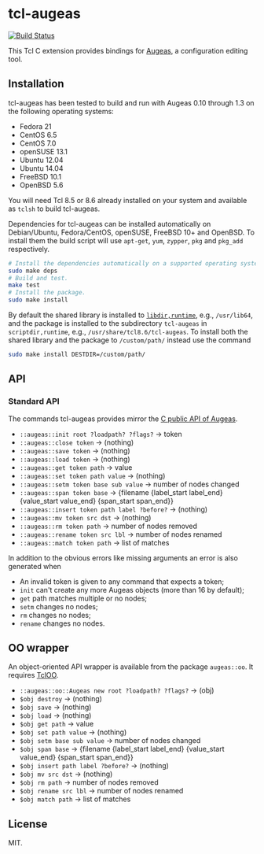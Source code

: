 # tcl-augeas

[![Build Status](https://travis-ci.org/dbohdan/tcl-augeas.svg)](https://travis-ci.org/dbohdan/tcl-augeas)

This Tcl C extension provides bindings for [Augeas](http://augeas.net/), a
configuration editing tool.

## Installation

tcl-augeas has been tested to build and run with Augeas 0.10
through 1.3 on the following operating systems:

* Fedora 21
* CentOS 6.5
* CentOS 7.0
* openSUSE 13.1
* Ubuntu 12.04
* Ubuntu 14.04
* FreeBSD 10.1
* OpenBSD 5.6

You will need Tcl 8.5 or 8.6 already installed on your system and available as
`tclsh` to build tcl-augeas.

Dependencies for tcl-augeas can be installed automatically on Debian/Ubuntu,
Fedora/CentOS, openSUSE, FreeBSD 10+ and OpenBSD. To install them the build
script will use `apt-get`, `yum`, `zypper`, `pkg` and `pkg_add` respectively.

```sh
# Install the dependencies automatically on a supported operating system.
sudo make deps
# Build and test.
make test
# Install the package.
sudo make install
```

By default the shared library is installed to
[`libdir,runtime`](http://wiki.tcl.tk/11825), e.g., `/usr/lib64`, and the
package is installed to the subdirectory `tcl-augeas` in `scriptdir,runtime`,
e.g., `/usr/share/tcl8.6/tcl-augeas`. To install both the shared library and
the package to `/custom/path/` instead use the command

```sh
sudo make install DESTDIR=/custom/path/
```

## API

### Standard API

The commands tcl-augeas provides mirror the
[C public API of Augeas](http://augeas.net/docs/api.html).

* `::augeas::init root ?loadpath? ?flags?` -> token
* `::augeas::close token` -> (nothing)
* `::augeas::save token` -> (nothing)
* `::augeas::load token` -> (nothing)
* `::augeas::get token path` -> value
* `::augeas::set token path value` ->  (nothing)
* `::augeas::setm token base sub value` -> number of nodes changed
* `::augeas::span token base` -> {filename {label_start label_end} {value_start value_end} {span_start span_end}}
* `::augeas::insert token path label ?before?` -> (nothing)
* `::augeas::mv token src dst` -> (nothing)
* `::augeas::rm token path` -> number of nodes removed
* `::augeas::rename token src lbl` -> number of nodes renamed
* `::augeas::match token path` -> list of matches

In addition to the obvious errors like missing arguments an error is also
generated when

* An invalid token is given to any command that expects a token;
* `init` can't create any more Augeas objects (more than 16 by default);
* `get` path matches multiple or no nodes;
* `setm` changes no nodes;
* `rm` changes no nodes;
* `rename` changes no nodes.

## OO wrapper

An object-oriented API wrapper is available from the package `augeas::oo`.
It requires [TclOO](http://wiki.tcl.tk/18152).

* `::augeas::oo::Augeas new root ?loadpath? ?flags?` -> (obj)
* `$obj destroy` -> (nothing)
* `$obj save` -> (nothing)
* `$obj load` -> (nothing)
* `$obj get path` -> value
* `$obj set path value` ->  (nothing)
* `$obj setm base sub value` -> number of nodes changed
* `$obj span base` -> {filename {label_start label_end} {value_start value_end} {span_start span_end}}
* `$obj insert path label ?before?` -> (nothing)
* `$obj mv src dst` -> (nothing)
* `$obj rm path` -> number of nodes removed
* `$obj rename src lbl` -> number of nodes renamed
* `$obj match path` -> list of matches

## License

MIT.
